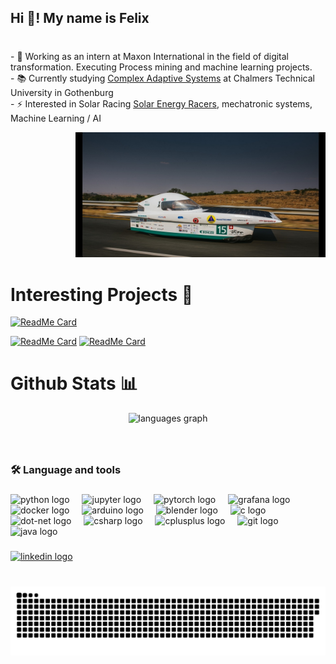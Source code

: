 <h2 align="left">Hi 👋! My name is Felix</h2>

###
<br>- 🔭 Working as an intern at Maxon International in the field of digital transformation. Executing Process mining and machine learning projects.<br>- 📚 Currently studying <a href="https://www.chalmers.se/en/education/find-masters-programme/complex-adaptive-systems-msc/">Complex Adaptive Systems</a> at Chalmers Technical University in Gothenburg
<br>- ⚡ Interested in Solar Racing <a href="https://www.facebook.com/solarenergyracers">Solar Energy Racers</a>, mechatronic systems, Machine Learning / AI
<div align="right">
  <img height="200" src=".content/SER-SASOL.jpg" alt="SER-SASOL" />
</div>


###

# Interesting Projects 🚀

<!-- Readme Cards -->
[![ReadMe Card](https://github-readme-stats.vercel.app/api/pin/?username=FelixWaldschock&repo=Chalmers_FFR105_Stochastic_Optimization_Algorithms)](https://github.com/FelixWaldschock/Chalmers_FFR105_Stochastic_Optimization_Algorithms)

[![ReadMe Card](https://github-readme-stats.vercel.app/api/pin/?username=FelixWaldschock&repo=Chalmers_TME286_IntelligentAgents)](https://github.com/FelixWaldschock/Chalmers_TME286_IntelligentAgents)
[![ReadMe Card](https://github-readme-stats.vercel.app/api/pin/?username=FelixWaldschock&repo=TIF360_Advanced_machine_learning_with_neural_networks)](https://github.com/FelixWaldschock/TIF360_Advanced_machine_learning_with_neural_networks)



# Github Stats 📊

<div align="center">
  <!-- <img src="https://github-readme-stats.vercel.app/api?username=FelixWaldschock&hide_title=false&hide_rank=false&show_icons=true&include_all_commits=true&count_private=true&disable_animations=false&theme=dracula&locale=en&hide_border=false" height="150" alt="stats graph"  /> -->
  <img src="https://github-readme-stats.vercel.app/api/top-langs?username=FelixWaldschock&locale=en&hide_title=false&layout=compact&card_width=320&langs_count=5&theme=dracula&hide_border=false" height="150" alt="languages graph"  />
</div>

###

<br clear="both">


<h3 align="left">🛠 Language and tools</h3>

###

<div align="left">
  <img src="https://cdn.jsdelivr.net/gh/devicons/devicon/icons/python/python-original.svg" height="40" alt="python logo"  />
  <img width="12" />
  <img src="https://cdn.jsdelivr.net/gh/devicons/devicon/icons/jupyter/jupyter-original.svg" height="40" alt="jupyter logo"  />
  <img width="12" />
  <img src="https://cdn.jsdelivr.net/gh/devicons/devicon/icons/pytorch/pytorch-original.svg" height="40" alt="pytorch logo"  />
  <img width="12" />
  <img src="https://cdn.jsdelivr.net/gh/devicons/devicon/icons/grafana/grafana-original.svg" height="40" alt="grafana logo"  />
  <img width="12" />
  <img src="https://cdn.jsdelivr.net/gh/devicons/devicon/icons/docker/docker-plain-wordmark.svg" height="40" alt="docker logo"  />
  <img width="12" />
  <img src="https://cdn.jsdelivr.net/gh/devicons/devicon/icons/arduino/arduino-original.svg" height="40" alt="arduino logo"  />
  <img width="12" />
  <img src="https://cdn.jsdelivr.net/gh/devicons/devicon/icons/blender/blender-original.svg" height="40" alt="blender logo"  />
  <img width="12" />
  <img src="https://cdn.jsdelivr.net/gh/devicons/devicon/icons/c/c-original.svg" height="40" alt="c logo"  />
  <img width="12" />
  <img src="https://cdn.jsdelivr.net/gh/devicons/devicon/icons/dot-net/dot-net-plain-wordmark.svg" height="40" alt="dot-net logo"  />
  <img width="12" />
  <img src="https://cdn.jsdelivr.net/gh/devicons/devicon/icons/csharp/csharp-original.svg" height="40" alt="csharp logo"  />
  <img width="12" />
  <img src="https://cdn.jsdelivr.net/gh/devicons/devicon/icons/cplusplus/cplusplus-original.svg" height="40" alt="cplusplus logo"  />
  <img width="12" />
  <img src="https://cdn.jsdelivr.net/gh/devicons/devicon/icons/git/git-original.svg" height="40" alt="git logo"  />
  <img width="12" />
  <img src="https://cdn.jsdelivr.net/gh/devicons/devicon/icons/java/java-original.svg" height="40" alt="java logo"  />
</div>

###



<div align="left">
  <a href="https://www.linkedin.com/in/felix-waldschock-b3b796170/" target="_blank">
    <img src="https://img.shields.io/static/v1?message=LinkedIn&logo=linkedin&label=&color=0077B5&logoColor=white&labelColor=&style=for-the-badge" height="35" alt="linkedin logo"  />
  </a>
</div>

###

<br clear="both">

<img src="https://raw.githubusercontent.com/FelixWaldschock/FelixWaldschock/output/snake.svg" alt="Snake animation" />

###
